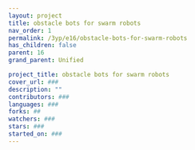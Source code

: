 ```yaml
---
layout: project
title: obstacle bots for swarm robots
nav_order: 1
permalink: /3yp/e16/obstacle-bots-for-swarm-robots
has_children: false
parent: 16
grand_parent: Unified

project_title: obstacle bots for swarm robots
cover_url: ###
description: ""
contributors: ###
languages: ###
forks: ##
watchers: ###
stars: ###
started_on: ###
---
```

    